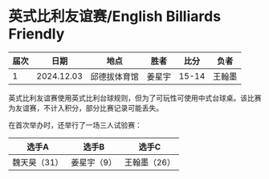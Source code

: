 # 英式比利友谊赛/English Billiards Friendly

| 届次 | 日期       | 地点         | 胜者   | 比分    | 负者   |
| ---- | ---------- | ------------ | ------ | ------- | ------ |
| 1    | 2024.12.03  | 邱德拔体育馆 | 姜星宇 | 15-14   | 王翰墨 |

英式比利友谊赛使用英式比利台球规则，但为了可玩性可使用中式台球桌。该比赛为友谊赛，不计入积分，部分比赛记录可能丢失。

在首次举办时，还举行了一场三人试验赛：

| 选手A        | 选手B       | 选手C       |
| ----------- | ----------- | ----------- |
| 魏天昊（31） | 姜星宇（9） | 王翰墨（26） |